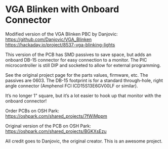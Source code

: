 # VGA Blinken with Onboard Connector
Modified version of the VGA Blinken PBC by Danjovic:<br>
https://github.com/Danjovic/VGA_Blinken<br>
https://hackaday.io/project/8537-vga-blinking-lights<br>

This version of the PCB has SMD passives to save space, but adds an onboard DB-15 connector for easy connection to a monitor. The PIC microcontroller is still DIP and socketed to allow for external programming.

See the original project page for the parts values, firmware, etc. The passives are 0603. The DB-15 footprint is for a standard through-hole, right angle connector (Amphenol FCI ICD15S13E6GV00LF or similar).<br>

It’s no longer 1" square, but it’s a lot easier to hook up that monitor with the onboard connector!<br>

Order PCBs on OSH Park:<br>
https://oshpark.com/shared_projects/7fWiMppm<br>

Original version of the PCB on OSH Park:<br>
https://oshpark.com/shared_projects/BGKXsEzu<br>

All credit goes to Danjovic, the original creator. This is an awesome project.

